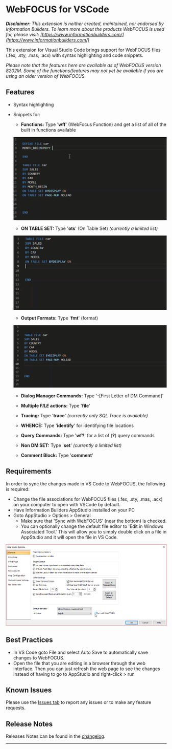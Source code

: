 # WebFOCUS for VSCode

***Disclaimer**: This extension is neither created, maintained, nor endorsed by Information Builders. To learn more about the products WebFOCUS is used for, please visit: [https://www.informationbuilders.com/](https://www.informationbuilders.com/)*

This extension for Visual Studio Code brings support for WebFOCUS files (.fex, .sty, .mas, .acx) with syntax highlighting and code snippets. 

*Please note that the features here are available as of WebFOCUS version 8202M. Some of the functions/features may not yet be available if you are using an older version of WebFOCUS.* 


## Features

 - Syntax highlighting
 - Snippets for:
 
    - **Functions:** Type '**wff**' (WebFocus Function) and get a list of all of the built in functions available

    ![Function snippet](images/Functions.gif)

    - **ON TABLE SET:** Type '**ots**' (On Table Set) *(currently a limited list)*

    ![ON TABLE SET snippet](images/OnTableSet.gif)   

    - **Output Formats:** Type '**fmt**' (format)

    ![Format snippet](images/Format.gif)   

    - **Dialog Manager Commands:** Type '-[First Letter of DM Command]'  

    - **Multiple *FILE* actions:** Type '**file**'

    - **Tracing:** Type '**trace**' *(currently only SQL Trace is available)*

    - **WHENCE:** Type '**identify**' for identifying file locations

    - **Query Commands:** Type '**wf?**' for a list of (**?**) query commands

    - **Non DM SET:** Type '**set**' *(currently a limited list)*
    
    - **Comment Block:** Type '**comment**'

## Requirements

In order to sync the changes made in VS Code to WebFOCUS, the following is required:
* Change the file associations for WebFOCUS files (.fex, .sty, .mas, .acx) on your computer to open with VSCode by default.
* Have Information Builders AppStudio installed on your PC
* Goto  AppStudio > Options > General 
    - Make sure that 'Sync with WebFOCUS' (near the bottom) is checked. 
    - You can optionally change the default file editor to 'Edit in Windows Associated Tool.' This will allow you to simply double click on a file in AppStudio and it will open the file in VS Code.

 ![App Studio Options](images/AppStudioOptions.png)

## Best Practices

* In VS Code goto File and select Auto Save to automatically save changes to WebFOCUS.
* Open the file that you are editing in a browser through the web interface. Then you can just refresh the web page to see the changes instead of having to go to AppStudio and right-click > run

## Known Issues

Please use the [Issues tab](https://github.com/steebn/WebFOCUS-VSCode/issues) to report any issues or to make any feature requests. 

## Release Notes

Releases Notes can be found in the [changelog](https://github.com/steebn/WebFOCUS-VSCode/blob/master/CHANGELOG.md).
 
----------
